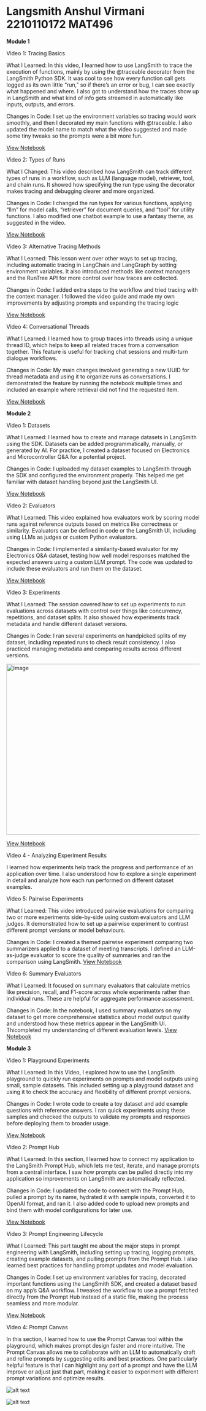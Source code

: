 # Langsmith Anshul Virmani 2210110172 MAT496 


**Module 1** 

Video 1: Tracing Basics

What I Learned: In this video, I learned how to use LangSmith to trace the execution of functions, mainly by using the @traceable decorator from the LangSmith Python SDK. It was cool to see how every function call gets logged as its own little “run,” so if there’s an error or bug, I can see exactly what happened and where. I also got to understand how the traces show up in LangSmith and what kind of info gets streamed in automatically like inputs, outputs, and errors.


Changes in Code: I set up the environment variables so tracing would work smoothly, and then I decorated my main functions with @traceable. I also updated the model name to match what the video suggested and made some tiny tweaks so the prompts were a bit more fun.

[View Notebook](https://github.com/anshul1204/anshul1204-langsmith-MAT496/blob/main/notebooks/module_1/tracing_basics.ipynb)


Video 2: Types of Runs

What I Changed: This video described how LangSmith can track different types of runs in a workflow, such as LLM (language model), retriever, tool, and chain runs. It showed how specifying the run type using the decorator makes tracing and debugging clearer and more organized.


Changes in Code: I changed the run types for various functions, applying “llm” for model calls, “retriever” for document queries, and “tool” for utility functions. I also modified one chatbot example to use a fantasy theme, as suggested in the video.

[View Notebook](https://github.com/anshul1204/anshul1204-langsmith-MAT496/blob/main/notebooks/module_1/types_of_runs.ipynb)

Video 3: Alternative Tracing Methods

What I Learned: This lesson went over other ways to set up tracing, including automatic tracing in LangChain and LangGraph by setting environment variables. It also introduced methods like context managers and the RunTree API for more control over how traces are collected.


Changes in Code: I added extra steps to the workflow and tried tracing with the context manager. I followed the video guide and made my own improvements by adjusting prompts and expanding the tracing logic

[View Notebook](https://github.com/anshul1204/anshul1204-langsmith-MAT496/blob/main/notebooks/module_1/alternative_tracing_methods.ipynb)


Video 4: Conversational Threads

What I Learned: I learned how to group traces into threads using a unique thread ID, which helps to keep all related traces from a conversation together. This feature is useful for tracking chat sessions and multi-turn dialogue workflows.


Changes in Code: My main changes involved generating a new UUID for thread metadata and using it to organize runs as conversations. I demonstrated the feature by running the notebook multiple times and included an example where retrieval did not find the requested item.


[View Notebook](https://github.com/anshul1204/anshul1204-langsmith-MAT496/blob/main/notebooks/module_1/conversational_threads.ipynb)


**Module 2**

Video 1: Datasets

What I Learned: I learned how to create and manage datasets in LangSmith using the SDK. Datasets can be added programmatically, manually, or generated by AI. For practice, I created a dataset focused on Electronics and Microcontroller Q&A for a potential project.

Changes in Code: I uploaded my dataset examples to LangSmith through the SDK and configured the environment properly. This helped me get familiar with dataset handling beyond just the LangSmith UI.

[View Notebook](https://github.com/anshul1204/anshul1204-langsmith-MAT496/blob/main/notebooks/module_2/dataset_upload.ipynb)


Video 2: Evaluators

What I Learned: This video explained how evaluators work by scoring model runs against reference outputs based on metrics like correctness or similarity. Evaluators can be defined in code or the LangSmith UI, including using LLMs as judges or custom Python evaluators.


Changes in Code: I implemented a similarity-based evaluator for my Electronics Q&A dataset, testing how well model responses matched the expected answers using a custom LLM prompt. The code was updated to include these evaluators and run them on the dataset.

[View Notebook](https://github.com/anshul1204/anshul1204-langsmith-MAT496/blob/main/notebooks/module_2/evaluators.ipynb)

Video 3: Experiments

What I Learned: The session covered how to set up experiments to run evaluations across datasets with control over things like concurrency, repetitions, and dataset splits. It also showed how experiments track metadata and handle different dataset versions.

Changes in Code: I ran several experiments on handpicked splits of my dataset, including repeated runs to check result consistency. I also practiced managing metadata and comparing results across different versions.

<img width="1058" height="445" alt="image" src="https://github.com/user-attachments/assets/997ed417-d41d-4324-8e5d-f42c5c85d5f6" />


[View Notebook](https://github.com/anshul1204/anshul1204-langsmith-MAT496/blob/main/notebooks/module_2/experiments.ipynb)

Video 4 - Analyzing Experiment Results

I learned how experiments help track the progress and performance of an application over time. I also understood how to explore a single experiment in detail and analyze how each run performed on different dataset examples.

Video 5: Pairwise Experiments

What I Learned: This video introduced pairwise evaluations for comparing two or more experiments side-by-side using custom evaluators and LLM judges. It demonstrated how to set up a pairwise experiment to contrast different prompt versions or model behaviours.

Changes in Code: I created a themed pairwise experiment comparing two summarizers applied to a dataset of meeting transcripts. I defined an LLM-as-judge evaluator to score the quality of summaries and ran the comparison using LangSmith.
[View Notebook](https://github.com/anshul1204/anshul1204-langsmith-MAT496/blob/main/notebooks/module_2/pairwise_experiments.ipynb)

Video 6: Summary Evaluators

What I Learned: It focused on summary evaluators that calculate metrics like precision, recall, and F1-score across whole experiments rather than individual runs. These are helpful for aggregate performance assessment.

Changes in Code: In the notebook, I used summary evaluators on my dataset to get more comprehensive statistics about model output quality and understood how these metrics appear in the LangSmith UI. Thicompleted my understanding of different evaluation levels.
[View Notebook](https://github.com/anshul1204/anshul1204-langsmith-MAT496/blob/main/notebooks/module_2/summary_evaluators.ipynb)


**Module 3**

Video 1: Playground Experiments

What I Learned: In this Video, I explored how to use the LangSmith playground to quickly run experiments on prompts and model outputs using small, sample datasets. This included setting up a playground dataset and using it to check the accuracy and flexibility of different prompt versions.


Changes in Code: I wrote code to create a toy dataset and add example questions with reference answers. I ran quick experiments using these samples and checked the outputs to validate my prompts and responses before deploying them to broader usage.


[View Notebook](https://github.com/anshul1204/anshul1204-langsmith-MAT496/blob/main/notebooks/module_3/playground_experiments.ipynb)


Video 2: Prompt Hub

What I Learned: In this section, I learned how to connect my application to the LangSmith Prompt Hub, which lets me test, iterate, and manage prompts from a central interface. I saw how prompts can be pulled directly into my application so improvements on LangSmith are automatically reflected.


Changes in Code: I updated the code to connect with the Prompt Hub, pulled a prompt by its name, hydrated it with sample inputs, converted it to OpenAI format, and ran it. I also added code to upload new prompts and bind them with model configurations for later use.


[View Notebook](https://github.com/anshul1204/anshul1204-langsmith-MAT496/blob/main/notebooks/module_3/prompt_hub.ipynb)


Video 3: Prompt Engineering Lifecycle

What I Learned: This part taught me about the major steps in prompt engineering with LangSmith, including setting up tracing, logging prompts, creating example datasets, and pulling prompts from the Prompt Hub. I also learned best practices for handling prompt updates and model evaluation.


Changes in Code: I set up environment variables for tracing, decorated important functions using the LangSmith SDK, and created a dataset based on my app’s Q&A workflow. I tweaked the workflow to use a prompt fetched directly from the Prompt Hub instead of a static file, making the process seamless and more modular.


[View Notebook](https://github.com/anshul1204/anshul1204-langsmith-MAT496/blob/main/notebooks/module_3/prompt_engineering_lifecycle.ipynb)



Video 4: Prompt Canvas

In this section, I learned how to use the Prompt Canvas tool within the playground, which makes prompt design faster and more intuitive. The Prompt Canvas allows me to collaborate with an LLM to automatically draft and refine prompts by suggesting edits and best practices. One particularly helpful feature is that I can highlight any part of a prompt and have the LLM improve or adjust just that part, making it easier to experiment with different prompt variations and optimize results.

![alt text](image-1.png)

![alt text](image.png)



